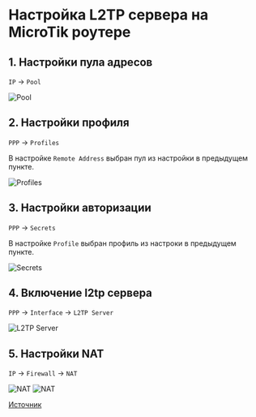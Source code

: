 # Настройка L2TP сервера на MicroTik роутере

## 1. Настройки пула адресов

`IP` -> `Pool`

![Pool](./img/pool.png)

## 2. Настройки профиля

`PPP` -> `Profiles`

В настройке `Remote Address` выбран пул из настройки в предыдущем пункте.

![Profiles](./img/profiles.png)

## 3. Настройки авторизации

`PPP` -> `Secrets`

В настройке `Profile` выбран профиль из настроки в предыдущем пункте.

![Secrets](./img/secrets.png)

## 4. Включение l2tp сервера

`PPP` -> `Interface` -> `L2TP Server`

![L2TP Server](./img/l2tp-server.png)

## 5. Настройки NAT

`IP` -> `Firewall` -> `NAT`

![NAT](./img/nat-01.png)
![NAT](./img/nat-02.png)

[Источник](https://vk.com/video?q=Настройка%20защищённого%20VPN%20L2TP%20на%20маршрутизаторе.&z=video-34914823_456239303%2Fpl_cat_trends)
